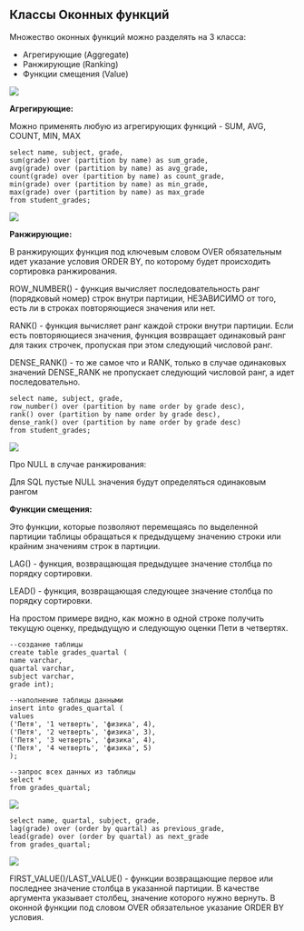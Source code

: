 ## Классы Оконных функций

Множество оконных функций можно разделять на 3 класса:

- Агрегирующие (Aggregate)
- Ранжирующие (Ranking)
- Функции смещения (Value)

![](https://habrastorage.org/r/w1560/getpro/habr/upload_files/dbc/8ad/cb9/dbc8adcb9ffeaddfca54a01cd101e755.png)

**Агрегирующие:**

Можно применять любую из агрегирующих функций - SUM, AVG, COUNT, MIN, MAX

```
select name, subject, grade,
sum(grade) over (partition by name) as sum_grade,
avg(grade) over (partition by name) as avg_grade,
count(grade) over (partition by name) as count_grade,
min(grade) over (partition by name) as min_grade,
max(grade) over (partition by name) as max_grade
from student_grades;
```

![](https://habrastorage.org/r/w1560/getpro/habr/upload_files/0fe/1fd/c33/0fe1fdc331511bfdd7ec7c81710a1814.png)

**Ранжирующие:**

В ранжирующих функция под ключевым словом OVER обязательным идет указание условия ORDER BY, по которому будет происходить сортировка ранжирования. 

ROW_NUMBER() - функция вычисляет последовательность ранг (порядковый номер) строк внутри партиции, НЕЗАВИСИМО от того, есть ли в строках повторяющиеся значения или нет.

RANK() - функция вычисляет ранг каждой строки внутри партиции. Если есть повторяющиеся значения, функция возвращает одинаковый ранг для таких строчек, пропуская при этом следующий числовой ранг. 

DENSE_RANK() - то же самое что и RANK, только в случае одинаковых значений DENSE_RANK не пропускает следующий числовой ранг, а идет последовательно.

```
select name, subject, grade,
row_number() over (partition by name order by grade desc),
rank() over (partition by name order by grade desc),
dense_rank() over (partition by name order by grade desc)
from student_grades;
```

![](https://habrastorage.org/r/w1560/getpro/habr/upload_files/6e1/c1f/72f/6e1c1f72fa9ec7e50269113ef89851fe.png)

Про NULL в случае ранжирования:

Для SQL пустые NULL значения будут определяться одинаковым рангом

**Функции смещения:**

Это функции, которые позволяют перемещаясь по выделенной партиции таблицы обращаться к предыдущему значению строки или крайним значениям строк в партиции.

LAG() - функция, возвращающая предыдущее значение столбца по порядку сортировки.

LEAD() - функция, возвращающая следующее значение столбца по порядку сортировки.

На простом примере видно, как можно в одной строке получить текущую оценку, предыдущую и следующую оценки Пети в четвертях.

```
--создание таблицы 
create table grades_quartal (
name varchar,
quartal varchar,
subject varchar,
grade int);

--наполнение таблицы данными
insert into grades_quartal (
values 
('Петя', '1 четверть', 'физика', 4),
('Петя', '2 четверть', 'физика', 3),
('Петя', '3 четверть', 'физика', 4),
('Петя', '4 четверть', 'физика', 5)
);

--запрос всех данных из таблицы
select *
from grades_quartal;
```

![](https://habrastorage.org/r/w1560/getpro/habr/upload_files/ca4/344/8a5/ca43448a518288209383666bd0af0b06.png)

```
select name, quartal, subject, grade, 
lag(grade) over (order by quartal) as previous_grade,
lead(grade) over (order by quartal) as next_grade
from grades_quartal;
```

![](https://habrastorage.org/r/w1560/getpro/habr/upload_files/90a/e57/8c5/90ae578c56fb275d47cc67a3160491cd.png)

FIRST_VALUE()/LAST_VALUE() - функции возвращающие первое или последнее значение столбца в указанной партиции. В качестве аргумента указывает столбец, значение которого нужно вернуть. В оконной функции под словом OVER обязательное указание ORDER BY условия.